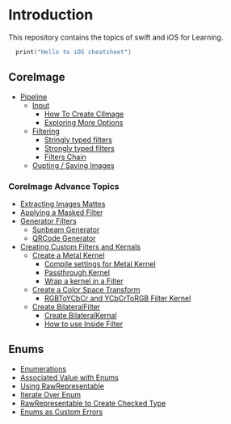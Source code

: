 # Introduction
This repository contains the topics of swift and iOS for Learning.

```swift
  print("Hello to iOS cheatsheet")
```
## CoreImage
* [Pipeline](https://github.com/AafaqAhmed6296/iOS-practicing-kit/blob/main/CoreImage/CoreImagePipline.md)
  * [Input](https://github.com/AafaqAhmed6296/iOS-practicing-kit/blob/main/CoreImage/CoreImagePipline.md#input) 
    * [How To Create CIImage](https://github.com/AafaqAhmed6296/iOS-practicing-kit/blob/main/CoreImage/CoreImagePipline.md#how-to-create-ciimage)
    * [Exploring More Options](https://github.com/AafaqAhmed6296/iOS-practicing-kit/blob/main/CoreImage/CoreImagePipline.md#exploring-more-options)
  * [Filtering](https://github.com/AafaqAhmed6296/iOS-practicing-kit/blob/main/CoreImage/CoreImagePipline.md#filtering) 
    * [Stringly typed filters](https://github.com/AafaqAhmed6296/iOS-practicing-kit/blob/main/CoreImage/CoreImagePipline.md#stringly-typed-filters) 
    * [Strongly typed filters](https://github.com/AafaqAhmed6296/iOS-practicing-kit/blob/main/CoreImage/CoreImagePipline.md#strongly-typed-filters) 
    * [Filters Chain](https://github.com/AafaqAhmed6296/iOS-practicing-kit/blob/main/CoreImage/CoreImagePipline.md#filters-chain) 
  * [Oupting / Saving Images](https://github.com/AafaqAhmed6296/iOS-practicing-kit/blob/main/CoreImage/CoreImagePipline.md#savingoutputing-images)
### CoreImage Advance Topics
* [Extracting Images Mattes](https://github.com/AafaqAhmed6296/iOS-practicing-kit/blob/main/CoreImage/AdvanceTopis.md#extracing-images-mattes)
* [Applying a Masked Filter](https://github.com/AafaqAhmed6296/iOS-practicing-kit/blob/main/CoreImage/AdvanceTopis.md#applying-a-masked-filter)
* [Generator Filters](https://github.com/AafaqAhmed6296/iOS-practicing-kit/blob/main/CoreImage/AdvanceTopis.md#generator-filters)
  * [Sunbeam Generator
](https://github.com/AafaqAhmed6296/iOS-practicing-kit/blob/main/CoreImage/AdvanceTopis.md#sunbeam-generator)
  * [QRCode Generator
](https://github.com/AafaqAhmed6296/iOS-practicing-kit/blob/main/CoreImage/AdvanceTopis.md#qrcode-generator)
* [Creating Custom Filters and Kernals](https://github.com/AafaqAhmed6296/iOS-practicing-kit/blob/main/CoreImage/CreateOwnFilter.md#create-custom-kernels-and-filters)
    *  [Create a Metal Kernel](https://github.com/AafaqAhmed6296/iOS-practicing-kit/blob/main/CoreImage/CreateOwnFilter.md#create-a-metal-kernel)
       *  [Compile settings for Metal Kernel](https://github.com/AafaqAhmed6296/iOS-practicing-kit/blob/main/CoreImage/CreateOwnFilter.md#compile-settings-for-metal-kernel)
       *  [Passthrough Kernel](https://github.com/AafaqAhmed6296/iOS-practicing-kit/blob/main/CoreImage/CreateOwnFilter.md#passthrough-kernel)
       *  [Wrap a kernel in a Filter](https://github.com/AafaqAhmed6296/iOS-practicing-kit/blob/main/CoreImage/CreateOwnFilter.md#wrap-a-kernel-in-a-filter)
    * [Create a Color Space Transform](https://github.com/AafaqAhmed6296/iOS-practicing-kit/blob/main/CoreImage/CreateOwnFilter.md#create-a-color-space-transform)
        *  [RGBToYCbCr and YCbCrToRGB Filter Kernel](https://github.com/AafaqAhmed6296/iOS-practicing-kit/blob/main/CoreImage/CreateOwnFilter.md#rgbtoycbcr-and-ycbcrtorgb-filter-kernel)
    * [Create BilateralFilter](https://github.com/AafaqAhmed6296/iOS-practicing-kit/blob/main/CoreImage/CreateOwnFilter.md#create-bilateralfilter)
        * [Create BilateralKernal](https://github.com/AafaqAhmed6296/iOS-practicing-kit/blob/main/CoreImage/CreateOwnFilter.md#create-bilateralkernal)
        * [How to use Inside Filter](https://github.com/AafaqAhmed6296/iOS-practicing-kit/blob/main/CoreImage/CreateOwnFilter.md#use-inside-filter)
  
## Enums
* [Enumerations](https://github.com/AafaqAhmed6296/iOS-practicing-kit/blob/main/Enums/Enums.md#enumerations)
* [Associated Value with Enums](https://github.com/AafaqAhmed6296/iOS-practicing-kit/blob/main/Enums/Enums.md#associated-value-with-enums)
* [Using RawRepresentable](https://github.com/AafaqAhmed6296/iOS-practicing-kit/blob/main/Enums/Enums.md#using-rawrepresentable)
* [Iterate Over Enum](https://github.com/AafaqAhmed6296/iOS-practicing-kit/blob/main/Enums/Enums.md#iterate-over-enum)
* [RawRepresentable to Create Checked Type](https://github.com/AafaqAhmed6296/iOS-practicing-kit/blob/main/Enums/Enums.md#rawrepresentable-directly-to-create-simple-checked-types)
* [Enums as Custom Errors](https://github.com/AafaqAhmed6296/iOS-practicing-kit/blob/main/Enums/Enums.md#how-to-use-enum-for-custom-error)